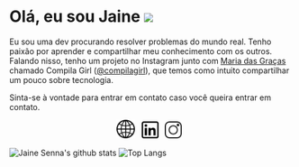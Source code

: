 # Olá, eu sou Jaine <img src="https://media.giphy.com/media/hvRJCLFzcasrR4ia7z/giphy.gif" width="30px">

Eu sou uma dev procurando resolver problemas do mundo real. 
Tenho paixão por aprender e compartilhar meu conhecimento com os outros. Falando nisso, tenho um projeto no Instagram junto com <a href="https://github.com/amorimmaria" target="_blank">Maria das Graças</a> chamado Compila Girl (<a href="https://www.instagram.com/compilagirl/" target="_blank">@compilagirl</a>), que temos como intuito compartilhar um pouco sobre tecnologia.

Sinta-se à vontade para entrar em contato caso você queira entrar em contato.

<p align='center'>
<a href="https://jainesenna.netlify.app/"><img height="33" src="https://github.com/jainesenna/jainesenna/blob/master/site.png?raw=true"></a>&nbsp;&nbsp;
<a href="https://www.linkedin.com/in/jaine-senna/"><img height="30" src="https://github.com/jainesenna/jainesenna/blob/master/linkedin.png?raw=true"></a>&nbsp;&nbsp;
<a href="https://www.instagram.com/jaine.senna/"><img height="30" src="https://github.com/jainesenna/jainesenna/blob/master/instagram.png?raw=true"></a>&nbsp;&nbsp;



![Jaine Senna's github stats](https://github-readme-stats.vercel.app/api?username=jainesenna&show_icons=true&hide_border=true&title_color=000)
![Top Langs](https://github-readme-stats.vercel.app/api/top-langs/?username=jainesenna&layout=compact&hide_border=true)
